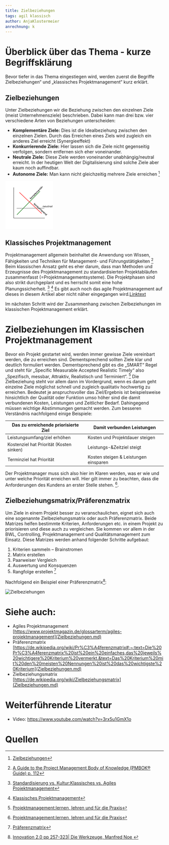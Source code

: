```yaml
---
title: Zielbeziehungen
tags: agil klassisch
author: AnjaKlostermeier
anrechnung: k
---
```

# Überblick über das Thema - kurze Begriffsklärung 
Bevor tiefer in das Thema eingestiegen wird, werden zuerst die Begriffe Zielbeziehungen“ und „klassisches Projektmanagement“ kurz erklärt. 

## Zielbeziehungen

Unter Zielbeziehungen wir die Beziehung zwischen den einzelnen Ziele (meist Unternehmensziele) beschrieben. Dabei kann man drei bzw. vier verschiedene Arten von Beziehungen unterscheiden: 

* **Komplementäre Ziele:** Dies ist die Idealbeziehung zwischen den einzelnen Zielen. Durch das Erreichen eines Ziels wird zugleich ein anderes Ziel erreicht (Synergieeffekt) 
* **Konkurrierende Ziele:** Hier lassen sich die Ziele nicht gegenseitig verfolgen, sondern entfernen sich eher voneinander.
* **Neutrale Ziele:** Diese Ziele werden voneinander unabhängig/neutral erreicht. In der heutigen Welt der Digitalisierung sind solche Ziele aber kaum noch auffindbar.
* **Autonome Ziele:** Man kann nicht gleichzeitig mehrere Ziele erreichen [^1]

![Zielbeziehungen](Zielbeziehungen/Zielbeziehungen_Bild.png)

## Klassisches Projektmanagement 

Projektmanagement allgemein beinhaltet die Anwendung von Wissen, Fähigkeiten und Techniken für Management- und Führungstätigkeiten [^2]
Beim klassischen Ansatz geht es eher darum, dass man Methoden und Erzeugnisse des Projektmanagement zu standardisierten Projektabläufen zusammenfasst (=Projektmanagementsysteme). Die Projektphasen sind also strikt durchgeplant und es herrscht somit eine hohe Planungssicherheit. [^3] [^4]
Es gibt auch noch das agile Projektmanagement auf dieses in diesem Artikel aber nicht näher eingegangen wird.[Linktext](andere_seite.md)     

Im nächsten Schritt wird der Zusammenhang zwischen Zielbeziehungen im klassischen Projektmanagement erklärt. 

# Zielbeziehungen im Klassischen Projektmanagement

Bevor ein Projekt gestartet wird, werden immer gewisse Ziele vereinbart werden, die zu erreichen sind. Dementsprechend sollten Ziele klar und deutlich formuliert werden. Dementsprechend gibt es  die  „SMART“ Regel und steht für „Specific Measurable Accepted Realistic Timely“ also „Spezifisch, messbar, Attraktiv, Realistisch und Terminiert“. [^5]
Die Zielbeziehung steht vor allem dann im Vordergrund, wenn es darum geht einzelne Ziele möglichst schnell und zugleich qualitativ hochwertig zu erreichen. Bedeutet je anspruchsvoller das Ziel/Ergebnis ist beispielsweise hinsichtlich der Qualität oder Funktion umso höher sind die damit verbundenen Kosten, Leistungen und Zeitlicher Bedarf. Dahingegend müssen wichtige Abstimmungen gemacht werden. Zum besseren Verständnis nachfolgend einige Beispiele: 

|Das zu erreichende priorisierte Ziel  |Damit verbunden Leistungen  |
| -------------                         |               ------------- |
|Leistungsumfang/ziel erhöhen          |Kosten und Projektdauer steigen |
|Kostenziel hat Priorität (Kosten sinken) |Leistungs-&Zeitziel steigt 
|Terminziel hat Priorität               |Kosten steigen & Leistungen einsparen

Der Projektmanager muss sich also hier im Klaren werden, was er wie und unter welche Priorität erreichen will. Hier gilt immer zu beachten, dass die Anforderungen des Kundens an erster Stelle stehen. [^5].

## Zielbeziehungsmatrix/Präferenzmatrix

Um Ziele in einem Projekt besser zu veranschaulichen, eignet sich auch eine sogenannte Zielbeziehungsmatrix oder auch Präferenzmatrix. Beide Matrizes helfen bestimmte Kriterien, Anforderungen etc. in einem Projekt zu priorisieren und diese auch zu vergleichen. Sie kommen vor allem in der BWL, Controlling, Projektmanagement und Qualitätsmanagement zum Einsatz. Diese Matrizes werden anhand folgender Schritte aufgebaut:

1.	Kriterien sammeln – Brainstromen
2.	Matrix erstellen
3.	Paarweiser Vergleich
4.	Auswertung und Konsquenzen
5.	Rangfolge erstellen [^6]

Nachfolgend ein Beispiel einer Präferenzmatrix[^7]:

![Zielbeziehungen](Zielbeziehungen/Präferenzmatrix_Bild.jpg) 

# Siehe auch:
* Agiles Projektmanagement [https://www.projektmagazin.de/glossarterm/agiles-projektmanagement](Zielbeziehungen.md) 
*	Präferenzmatrix [https://de.wikipedia.org/wiki/Pr%C3%A4ferenzmatrix#:~:text=Die%20Pr%C3%A4ferenzmatrix%20ist%20ein%20einfaches,das%20jeweils%20wichtigere%20Kriterium%20vermerkt.&text=Das%20Kriterium%20mit%20den%20meisten%20Nennungen%20ist%20das%20wichtigste%20Kriterium](Zielbeziehungen.md) 
* Zielbeziehungsmatrix [https://de.wikipedia.org/wiki/Zielbeziehungsmatrix](Zielbeziehungen.md)

# Weiterführende Literatur 

* Video: https://www.youtube.com/watch?v=3rx5u1GmX1o

# Quellen

[^1]: [Zielbeziehungen](https://marjorie-wiki.de/wiki/Zielbeziehungen/)
[^2]: [A Guide to the Project Management Body of Knowledge (PMBOK® Guide) p. 112](https://www.pmi.org/pmbok-guide-standards/foundational/PMBOK)
[^3]: [Standardisierung vs. Kultur:Klassisches vs. Agiles Projektmanagement](https://dl.gi.de/bitstream/handle/20.500.12116/3061/47.pdf?sequence=1&isAllowed=y) 
[^4]: [Klassisches Projektmanagement](https://www.agile-heroes.de/magazine/was-ist-klassisches-projektmanagement/)
[^5]: [Projektmanagement:lernen, lehren und für die Praxis](https://de.scribd.com/book/348063388/Projektmanagement-lernen-lehren-und-fur-die-Praxis)
[^6]: [Präferenzmatrix](https://de.wikipedia.org/wiki/Pr%C3%A4ferenzmatrix) 
[^7]: [Innovation 2.0 pp 257-323|  Die Werkzeuge, Manfred Noe ](https://link.springer.com/book/10.1007/978-3-658-02583-0) 
